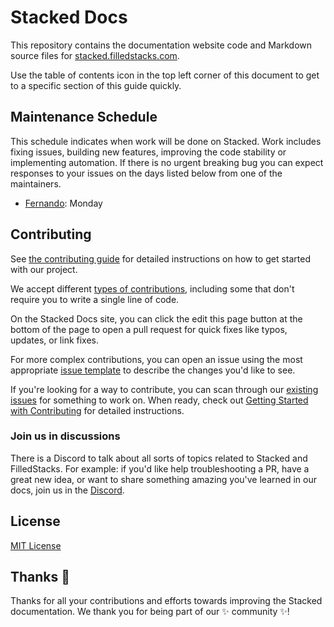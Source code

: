 # Stacked Docs <!-- omit in toc --> 
 
This repository contains the documentation website code and Markdown source files for [stacked.filledstacks.com](https://stacked.filledstacks.com).

Use the table of contents icon in the top left corner of this document to get to a specific section of this guide quickly.

## Maintenance Schedule

This schedule indicates when work will be done on Stacked. Work includes fixing issues, building new features, improving the code stability or implementing automation. If there is no urgent breaking bug you can expect responses to your issues on the days listed below from one of the maintainers.

- [Fernando](https://github.com/ferrarafer): Monday

## Contributing

See [the contributing guide](CONTRIBUTING.md) for detailed instructions on how to get started with our project. 

We accept different [types of contributions](./contributing/types-of-contributions.md), including some that don't require you to write a single line of code.

On the Stacked Docs site, you can click the edit this page button at the bottom of the page to open a pull request for quick fixes like typos, updates, or link fixes.

For more complex contributions, you can open an issue using the most appropriate [issue template](https://github.com/FilledStacks/stacked-docs/issues/new/choose) to describe the changes you'd like to see.

If you're looking for a way to contribute, you can scan through our [existing issues](https://github.com/FilledStacks/stacked-docs/issues) for something to work on. When ready, check out [Getting Started with Contributing](/CONTRIBUTING.md) for detailed instructions.

### Join us in discussions

There is a Discord to talk about all sorts of topics related to Stacked and FilledStacks. For example: if you'd like help troubleshooting a PR, have a great new idea, or want to share something amazing you've learned in our docs, join us in the [Discord](https://discord.gg/auR5sJyx).

## License

[MIT License](/LICENSE)

## Thanks :purple_heart:

Thanks for all your contributions and efforts towards improving the Stacked documentation. We thank you for being part of our :sparkles: community :sparkles:!
